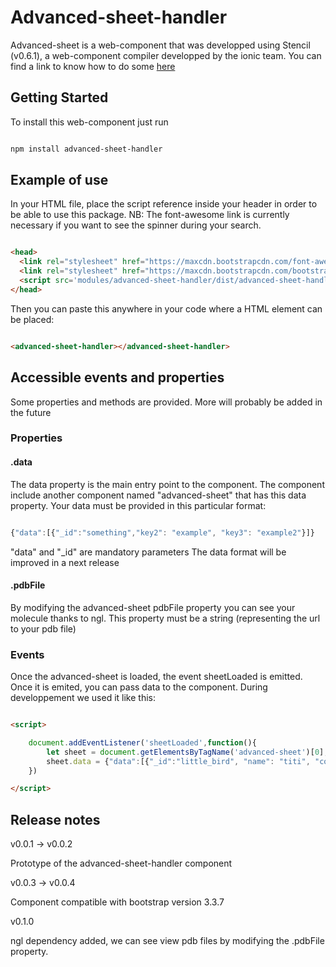 # Advanced-sheet-handler

Advanced-sheet is a web-component that was developped using Stencil (v0.6.1), a web-component compiler developped by the ionic team. 
You can find a link to know how to do some [here](https://stenciljs.com/)

## Getting Started

To install this web-component just run

```bash

npm install advanced-sheet-handler

```

## Example of use

In your HTML file, place the script reference inside your header in order to be able to use this package. NB: The font-awesome link is currently necessary if you want to see the spinner during your search.


```html

<head>
  <link rel="stylesheet" href="https://maxcdn.bootstrapcdn.com/font-awesome/4.7.0/css/font-awesome.min.css">
  <link rel="stylesheet" href="https://maxcdn.bootstrapcdn.com/bootstrap/3.3.7/css/bootstrap.min.css" crossorigin="anonymous">
  <script src='modules/advanced-sheet-handler/dist/advanced-sheet-handler.js'></script>
</head>

```  

Then you can paste this anywhere in your code where a HTML element can be placed:

```html

<advanced-sheet-handler></advanced-sheet-handler>

```

## Accessible events and properties

Some properties and methods are provided. More will probably be added in the future


### Properties 

#### .data

The data property is the main entry point to the component. The component include another component named "advanced-sheet" that has this data property. Your data must be provided in this particular format:

```javascript

{"data":[{"_id":"something","key2": "example", "key3": "example2"}]}

```

"data" and "\_id" are mandatory parameters
The data format will be improved in a next release

#### .pdbFile

By modifying the advanced-sheet pdbFile property you can see your molecule thanks to ngl. This property must be a string (representing the url to your pdb file)

### Events

Once the advanced-sheet is loaded, the event sheetLoaded is emitted. Once it is emited, you can pass data to the component.
During developpement we used it like this:

```html

<script>

	document.addEventListener('sheetLoaded',function(){
		let sheet = document.getElementsByTagName('advanced-sheet')[0];
    	sheet.data = {"data":[{"_id":"little_bird", "name": "titi", "color":"yellow"}]};
	})

</script>

```

## Release notes

v0.0.1 -> v0.0.2

Prototype of the advanced-sheet-handler component

v0.0.3 -> v0.0.4

Component compatible with bootstrap version 3.3.7

v0.1.0

ngl dependency added, we can see view pdb files by modifying the .pdbFile property.

